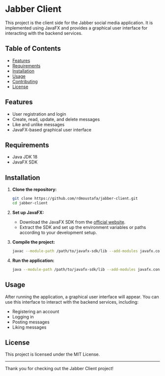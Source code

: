 # Jabber Client

This project is the client side for the Jabber social media application. It is implemented using JavaFX and provides a graphical user interface for interacting with the backend services.

## Table of Contents
- [Features](#features)
- [Requirements](#requirements)
- [Installation](#installation)
- [Usage](#usage)
- [Contributing](#contributing)
- [License](#license)

## Features

- User registration and login
- Create, read, update, and delete messages
- Like and unlike messages
- JavaFX-based graphical user interface

## Requirements

- Java JDK 18
- JavaFX SDK

## Installation

1. **Clone the repository:**
    ```bash
    git clone https://github.com/rdmoustafa/jabber-client.git
    cd jabber-client
    ```

2. **Set up JavaFX:**
   - Download the JavaFX SDK from the [official website](https://openjfx.io/).
   - Extract the SDK and set up the environment variables or paths according to your development setup.

3. **Compile the project:**
    ```bash
    javac --module-path /path/to/javafx-sdk/lib --add-modules javafx.controls,javafx.fxml -d bin src/**/*.java
    ```

4. **Run the application:**
    ```bash
    java --module-path /path/to/javafx-sdk/lib --add-modules javafx.controls,javafx.fxml -cp bin Client
    ```

## Usage

After running the application, a graphical user interface will appear. You can use this interface to interact with the backend services, including:

- Registering an account
- Logging in
- Posting messages
- Liking messages

## License

This project is licensed under the MIT License.

---

Thank you for checking out the Jabber Client project!
